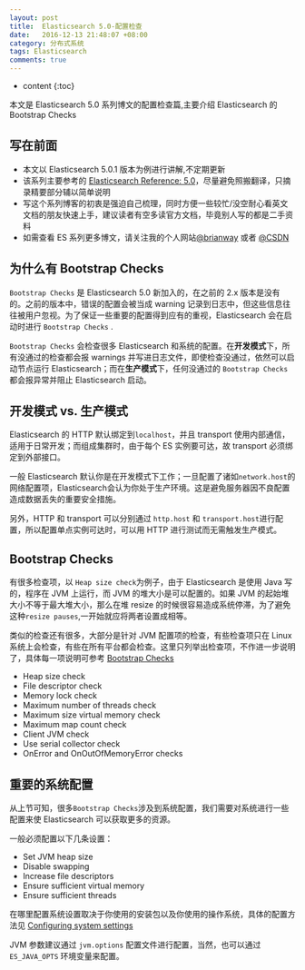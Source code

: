 ```yaml
---
layout: post
title:  Elasticsearch 5.0-配置检查
date:   2016-12-13 21:48:07 +08:00
category: 分布式系统
tags: Elasticsearch
comments: true
---
```


* content
{:toc}

本文是 Elasticsearch 5.0 系列博文的配置检查篇,主要介绍 Elasticsearch 的 Bootstrap Checks






## 写在前面

- 本文以 Elasticsearch 5.0.1 版本为例进行讲解,不定期更新
- 该系列主要参考的 [Elasticsearch Reference: 5.0](https://www.elastic.co/guide/en/elasticsearch/reference/5.0/index.html)，尽量避免照搬翻译，只摘录精要部分辅以简单说明
- 写这个系列博客的初衷是强迫自己梳理，同时方便一些较忙/没空耐心看英文文档的朋友快速上手，建议读者有空多读官方文档，毕竟别人写的都是二手资料
- 如需查看 ES 系列更多博文，请关注我的个人网站[@brianway](http://brianway.github.io/) 或者  [@CSDN](http://blog.csdn.net/h3243212/)



## 为什么有 Bootstrap Checks

`Bootstrap Checks` 是 Elasticsearch 5.0 新加入的，在之前的 2.x 版本是没有的。之前的版本中，错误的配置会被当成 warning 记录到日志中，但这些信息往往被用户忽视。为了保证一些重要的配置得到应有的重视，Elasticsearch 会在启动时进行 `Bootstrap Checks` .

`Bootstrap Checks` 会检查很多 Elasticsearch 和系统的配置。在**开发模式**下，所有没通过的检查都会报 warnings 并写进日志文件，即使检查没通过，依然可以启动节点运行 Elasticsearch；而在**生产模式**下，任何没通过的 `Bootstrap Checks` 都会报异常并阻止 Elasticsearch 启动。

## 开发模式 vs. 生产模式

Elasticsearch 的 HTTP 默认绑定到`localhost`，并且 transport 使用内部通信，适用于日常开发；而组成集群时，由于每个 ES 实例要可达，故 transport 必须绑定到外部接口。

一般 Elasticsearch 默认你是在开发模式下工作；一旦配置了诸如`network.host`的网络配置项，Elasticsearch会认为你处于生产环境。这是避免服务器因不良配置造成数据丢失的重要安全措施。

另外，HTTP 和 transport 可以分别通过 `http.host` 和 `transport.host`进行配置，所以配置单点实例可达时，可以用 HTTP 进行测试而无需触发生产模式。

## Bootstrap Checks

有很多检查项，以 `Heap size check`为例子，由于 Elasticsearch 是使用 Java 写的，程序在 JVM 上运行，而 JVM 的堆大小是可以配置的。如果 JVM 的起始堆大小不等于最大堆大小，那么在堆 resize 的时候很容易造成系统停滞，为了避免这种`resize pauses`,一开始就应将两者设置成相等。

类似的检查还有很多，大部分是针对 JVM 配置项的检查，有些检查项只在 Linux 系统上会检查，有些在所有平台都会检查。这里只列举出检查项，不作进一步说明了，具体每一项说明可参考 [Bootstrap Checks](https://www.elastic.co/guide/en/elasticsearch/reference/5.0/bootstrap-checks.html)

- Heap size check
- File descriptor check
- Memory lock check
- Maximum number of threads check
- Maximum size virtual memory check
- Maximum map count check
- Client JVM check
- Use serial collector check
- OnError and OnOutOfMemoryError checks


## 重要的系统配置

从上节可知，很多`Bootstrap Checks`涉及到系统配置，我们需要对系统进行一些配置来使 Elasticsearch 可以获取更多的资源。

一般必须配置以下几条设置：

- Set JVM heap size
- Disable swapping
- Increase file descriptors
- Ensure sufficient virtual memory
- Ensure sufficient threads


在哪里配置系统设置取决于你使用的安装包以及你使用的操作系统，具体的配置方法见 [Configuring system settings](https://www.elastic.co/guide/en/elasticsearch/reference/5.0/setting-system-settings.html)

JVM 参数建议通过 `jvm.options` 配置文件进行配置，当然，也可以通过 `ES_JAVA_OPTS` 环境变量来配置。

